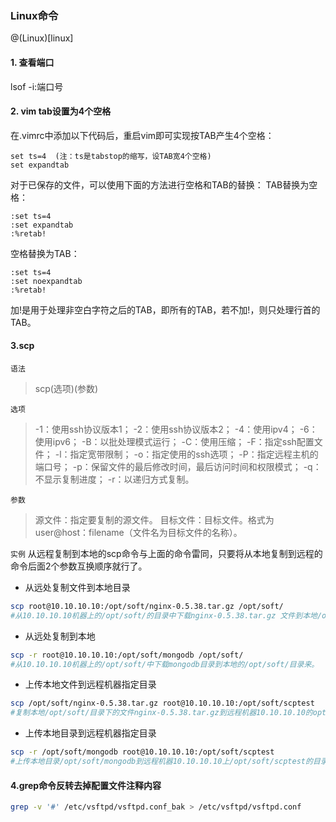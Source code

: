 ### Linux命令
@(Linux)[linux]
#### 1. 查看端口
lsof -i:端口号

#### 2. vim tab设置为4个空格
在.vimrc中添加以下代码后，重启vim即可实现按TAB产生4个空格：
```vim
set ts=4  (注：ts是tabstop的缩写，设TAB宽4个空格)
set expandtab
```

对于已保存的文件，可以使用下面的方法进行空格和TAB的替换：
TAB替换为空格：
```vim
:set ts=4
:set expandtab
:%retab!
```

空格替换为TAB：
```vim
:set ts=4
:set noexpandtab
:%retab!
```

加!是用于处理非空白字符之后的TAB，即所有的TAB，若不加!，则只处理行首的TAB。


#### 3.scp
`语法`
> scp(选项)(参数)

`选项`
> -1：使用ssh协议版本1； 
> -2：使用ssh协议版本2； 
> -4：使用ipv4； 
> -6：使用ipv6； 
> -B：以批处理模式运行；
>  -C：使用压缩； 
>  -F：指定ssh配置文件； 
>  -l：指定宽带限制； 
>  -o：指定使用的ssh选项； 
>  -P：指定远程主机的端口号； 
>  -p：保留文件的最后修改时间，最后访问时间和权限模式； 
>  -q：不显示复制进度； 
>  -r：以递归方式复制。

`参数`
>源文件：指定要复制的源文件。 
>目标文件：目标文件。格式为user@host：filename（文件名为目标文件的名称）。

`实例`
从远程复制到本地的scp命令与上面的命令雷同，只要将从本地复制到远程的命令后面2个参数互换顺序就行了。
 
- 从远处复制文件到本地目录 

```bash
scp root@10.10.10.10:/opt/soft/nginx-0.5.38.tar.gz /opt/soft/ 
#从10.10.10.10机器上的/opt/soft/的目录中下载nginx-0.5.38.tar.gz 文件到本地/opt/soft/目录中。
```

- 从远处复制到本地 

```bash
scp -r root@10.10.10.10:/opt/soft/mongodb /opt/soft/ 
#从10.10.10.10机器上的/opt/soft/中下载mongodb目录到本地的/opt/soft/目录来。  
```
- 上传本地文件到远程机器指定目录

```bash
scp /opt/soft/nginx-0.5.38.tar.gz root@10.10.10.10:/opt/soft/scptest 
#复制本地/opt/soft/目录下的文件nginx-0.5.38.tar.gz到远程机器10.10.10.10的opt/soft/scptest目录。
```
- 上传本地目录到远程机器指定目录 

```bash
scp -r /opt/soft/mongodb root@10.10.10.10:/opt/soft/scptest
#上传本地目录/opt/soft/mongodb到远程机器10.10.10.10上/opt/soft/scptest的目录中去。
```

#### 4.grep命令反转去掉配置文件注释内容
``` bash
grep -v '#' /etc/vsftpd/vsftpd.conf_bak > /etc/vsftpd/vsftpd.conf
```

 






